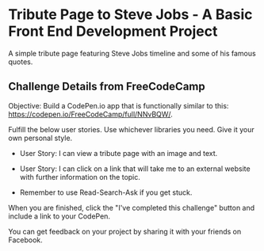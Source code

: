 # Tribute Page to Steve Jobs - A Basic Front End Development Project

A simple tribute page featuring Steve Jobs timeline and some of his famous quotes.

## Challenge Details from FreeCodeCamp

Objective: Build a CodePen.io app that is functionally similar to this: https://codepen.io/FreeCodeCamp/full/NNvBQW/.

Fulfill the below user stories. Use whichever libraries you need. Give it your own personal style.

* User Story: I can view a tribute page with an image and text.

* User Story: I can click on a link that will take me to an external website with further information on the topic.

* Remember to use Read-Search-Ask if you get stuck.

When you are finished, click the "I've completed this challenge" button and include a link to your CodePen.

You can get feedback on your project by sharing it with your friends on Facebook.
 
